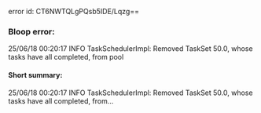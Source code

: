 error id: CT6NWTQLgPQsb5IDE/Lqzg==
### Bloop error:

25/06/18 00:20:17 INFO TaskSchedulerImpl: Removed TaskSet 50.0, whose tasks have all completed, from pool
#### Short summary: 

25/06/18 00:20:17 INFO TaskSchedulerImpl: Removed TaskSet 50.0, whose tasks have all completed, from...